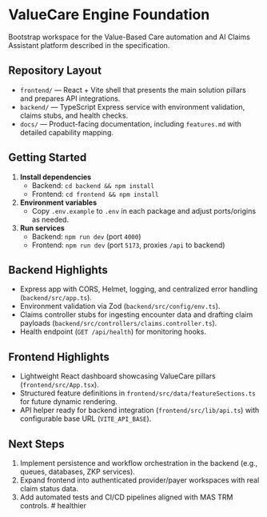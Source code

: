 # ValueCare Engine Foundation

Bootstrap workspace for the Value-Based Care automation and AI Claims Assistant platform described in the specification.

## Repository Layout
- `frontend/` — React + Vite shell that presents the main solution pillars and prepares API integrations.
- `backend/` — TypeScript Express service with environment validation, claims stubs, and health checks.
- `docs/` — Product-facing documentation, including `features.md` with detailed capability mapping.

## Getting Started
1. **Install dependencies**
   - Backend: `cd backend && npm install`
   - Frontend: `cd frontend && npm install`
2. **Environment variables**
   - Copy `.env.example` to `.env` in each package and adjust ports/origins as needed.
3. **Run services**
   - Backend: `npm run dev` (port `4000`)
   - Frontend: `npm run dev` (port `5173`, proxies `/api` to backend)

## Backend Highlights
- Express app with CORS, Helmet, logging, and centralized error handling (`backend/src/app.ts`).
- Environment validation via Zod (`backend/src/config/env.ts`).
- Claims controller stubs for ingesting encounter data and drafting claim payloads (`backend/src/controllers/claims.controller.ts`).
- Health endpoint (`GET /api/health`) for monitoring hooks.

## Frontend Highlights
- Lightweight React dashboard showcasing ValueCare pillars (`frontend/src/App.tsx`).
- Structured feature definitions in `frontend/src/data/featureSections.ts` for future dynamic rendering.
- API helper ready for backend integration (`frontend/src/lib/api.ts`) with configurable base URL (`VITE_API_BASE`).

## Next Steps
1. Implement persistence and workflow orchestration in the backend (e.g., queues, databases, ZKP services).
2. Expand frontend into authenticated provider/payer workspaces with real claim status data.
3. Add automated tests and CI/CD pipelines aligned with MAS TRM controls.
#   h e a l t h i e r  
 